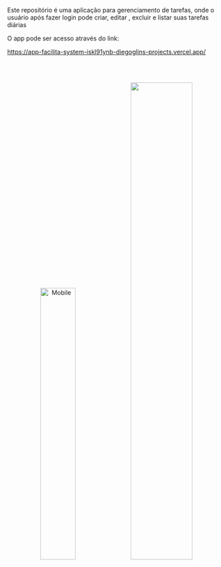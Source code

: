 Este repositório é uma aplicação para gerenciamento de tarefas, onde o usuário após fazer login pode criar, editar , excluir e listar suas tarefas diárias

O app pode ser acesso através do link: 

https://app-facilita-system-iskl91ynb-diegoglins-projects.vercel.app/

</br>
</br>
<div align='center' style={display: 'flex', alignItems='center'}>
  <p float='center'>
    <img src="https://github.com/DiegoGLins/App_FacilitaSystem/assets/107010634/0f15b5f5-e165-4a36-9c70-4c401b156f42" alt="Mobile" width="40%">
    <img src="https://github.com/DiegoGLins/App_FacilitaSystem/assets/107010634/2183124b-0828-4056-b8e5-a1cedcf8e68a" width="53%" heigth='20%'> 
  </p>
</div>

